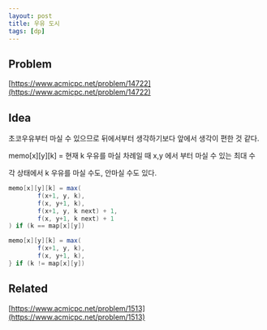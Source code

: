 ```yaml
---
layout: post
title: 우유 도시
tags: [dp]
---
```

## Problem

[https://www.acmicpc.net/problem/14722](https://www.acmicpc.net/problem/14722)

## Idea

초코우유부터 마실 수 있으므로 뒤에서부터 생각하기보다 앞에서 생각이 편한 것 같다.<br>

memo[x][y][k] = 현재 k 우유를 마실 차례일 때 x,y 에서 부터 마실 수 있는  최대 수<br>

각 상태에서 k 우유를 마실 수도, 안마실 수도 있다.<br>

``` java
memo[x][y][k] = max(
        f(x+1, y, k),
        f(x, y+1, k),
        f(x+1, y, k next) + 1,
        f(x, y+1, k next) + 1
) if (k == map[x][y])

memo[x][y][k] = max(
        f(x+1, y, k),
        f(x, y+1, k),
} if (k != map[x][y])

```
## Related
[https://www.acmicpc.net/problem/1513](https://www.acmicpc.net/problem/1513)


